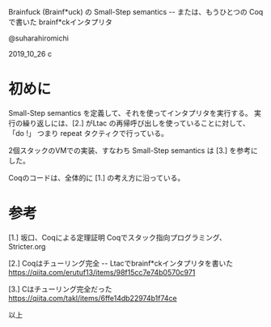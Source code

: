 Brainfuck (Brainf\*uck) の Small-Step semantics
-- または、もうひとつの Coq で書いた brainf\*ckインタプリタ

@suharahiromichi

2019_10_26
c


# 初めに

Small-Step semantics を定義して、それを使ってインタプリタを実行する。
実行の繰り返しには、[2.] がLtac の再帰呼び出しを使っていることに対して、
「do !」 つまり repeat タクティクで行っている。

2個スタックのVMでの実装、すなわち Small-Step semantics は [3.] を参考にした。

Coqのコードは、全体的に [1.] の考え方に沿っている。


# 参考

[1.] 坂口、Coqによる定理証明 Coqでスタック指向プログラミング、Stricter.org

[2.] Coqはチューリング完全 -- Ltacでbrainf*ckインタプリタを書いた
     https://qiita.com/erutuf13/items/98f15cc7e74b0570c971

[3.] Cはチューリング完全だった
     https://qiita.com/takl/items/6ffe14db22974b1f74ce

以上
